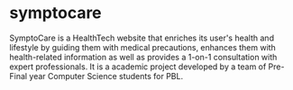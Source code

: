 # symptocare
SymptoCare is a HealthTech website that enriches its user's health and lifestyle by guiding them with medical precautions, enhances them with health-related information as well as provides a 1-on-1 consultation with expert professionals. It is a academic project developed by a team of Pre-Final year Computer Science students for PBL.
